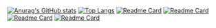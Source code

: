 [![Anurag's GitHub stats](https://github-readme-stats.vercel.app/api?username=sr-gi&theme=dracula)](https://github.com/sr-gi/)
[![Top Langs](https://github-readme-stats.vercel.app/api/top-langs/?username=sr-gi&theme=dracula)](https://github.com/sr-gi/)
[![Readme Card](https://github-readme-stats.vercel.app/api/pin/?username=talaia-labs&repo=python-teos&show_owner=true&theme=dracula)](https://github.com/talaia-labs/python-teos)
[![Readme Card](https://github-readme-stats.vercel.app/api/pin/?username=sr-gi&repo=rusty-teos&show_owner=true&theme=dracula)](https://github.com/sr-gi/rusty-teos)
[![Readme Card](https://github-readme-stats.vercel.app/api/pin/?username=sr-gi&repo=bitcoin_tools&show_owner=true&theme=dracula)](https://github.com/sr-gi/bitcoin_tools)
[![Readme Card](https://github-readme-stats.vercel.app/api/pin/?username=sr-gi&repo=bolt13&show_owner=true&theme=dracula)](https://github.com/sr-gi/bolt13)


